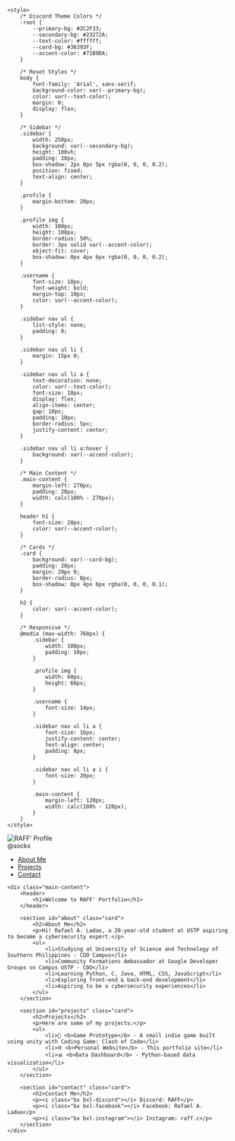 <!DOCTYPE html>
<html lang="en">
<head>
    <meta charset="UTF-8">
    <meta name="viewport" content="width=device-width, initial-scale=1.0">
    <title> audi' Portfolio</title>
    <link href="https://unpkg.com/boxicons@2.1.4/css/boxicons.min.css" rel="stylesheet">
    
    <style>
        /* Discord Theme Colors */
        :root {
            --primary-bg: #2C2F33;
            --secondary-bg: #23272A;
            --text-color: #ffffff;
            --card-bg: #36393F;
            --accent-color: #7289DA;
        }

        /* Reset Styles */
        body {
            font-family: 'Arial', sans-serif;
            background-color: var(--primary-bg);
            color: var(--text-color);
            margin: 0;
            display: flex;
        }

        /* Sidebar */
        .sidebar {
            width: 250px;
            background: var(--secondary-bg);
            height: 100vh;
            padding: 20px;
            box-shadow: 2px 0px 5px rgba(0, 0, 0, 0.2);
            position: fixed;
            text-align: center;
        }

        .profile {
            margin-bottom: 20px;
        }

        .profile img {
            width: 100px;
            height: 100px;
            border-radius: 50%;
            border: 3px solid var(--accent-color);
            object-fit: cover;
            box-shadow: 0px 4px 6px rgba(0, 0, 0, 0.2);
        }

        .username {
            font-size: 18px;
            font-weight: bold;
            margin-top: 10px;
            color: var(--accent-color);
        }

        .sidebar nav ul {
            list-style: none;
            padding: 0;
        }

        .sidebar nav ul li {
            margin: 15px 0;
        }

        .sidebar nav ul li a {
            text-decoration: none;
            color: var(--text-color);
            font-size: 18px;
            display: flex;
            align-items: center;
            gap: 10px;
            padding: 10px;
            border-radius: 5px;
            justify-content: center;
        }

        .sidebar nav ul li a:hover {
            background: var(--accent-color);
        }

        /* Main Content */
        .main-content {
            margin-left: 270px;
            padding: 20px;
            width: calc(100% - 270px);
        }

        header h1 {
            font-size: 28px;
            color: var(--accent-color);
        }

        /* Cards */
        .card {
            background: var(--card-bg);
            padding: 20px;
            margin: 20px 0;
            border-radius: 8px;
            box-shadow: 0px 4px 6px rgba(0, 0, 0, 0.1);
        }

        h2 {
            color: var(--accent-color);
        }

        /* Responsive */
        @media (max-width: 768px) {
            .sidebar {
                width: 100px;
                padding: 10px;
            }

            .profile img {
                width: 60px;
                height: 60px;
            }

            .username {
                font-size: 14px;
            }

            .sidebar nav ul li a {
                font-size: 16px;
                justify-content: center;
                text-align: center;
                padding: 8px;
            }

            .sidebar nav ul li a i {
                font-size: 20px;
            }

            .main-content {
                margin-left: 120px;
                width: calc(100% - 120px);
            }
        }
    </style>
</head>
<body>
    <div class="sidebar">
        <div class="profile">
           <img src="https://raw.githubusercontent.com/audi/Online-Portfolio-with-CSS-Styling/main/picture.png" alt="RAFF' Profile">
            <div class="username">@socks</div>
        </div>
        <nav>
            <ul>
                <li><a href="#about"><i class="bx bxs-user"></i> About Me</a></li>
                <li><a href="#projects"><i class="bx bxs-folder"></i> Projects</a></li>
                <li><a href="#contact"><i class="bx bxs-contact"></i> Contact</a></li>
            </ul>
        </nav>
    </div>

    <div class="main-content">
        <header>
            <h1>Welcome to RAFF' Portfolio</h1>
        </header>

        <section id="about" class="card">
            <h2>About Me</h2>
            <p>Hi! Rafael A. Ladao, a 20-year-old student at USTP aspiring to become a cybersecurity expert.</p>
            <ul>
                <li>Studying at University of Science and Technology of Southern Philippines - CDO Campus</li>
                <li>Community Formations Ambassador at Google Developer Groups on Campus USTP - CDO</li>
                <li>Learning Python, C, Java, HTML, CSS, JavaScript</li>
                <li>Exploring front-end & back-end development</li>
                <li>Aspiring to be a cybersecurity experiences</li>
            </ul>
        </section>

        <section id="projects" class="card">
            <h2>Projects</h2>
            <p>Here are some of my projects:</p>
            <ul>
                <li>🌟 <b>Game Prototype</b> - A small indie game built using unity with Coding Game: Clash of Code</li>
                <li>🌐 <b>Personal Website</b> - This portfolio site</li>
                <li>📊 <b>Data Dashboard</b> - Python-based data visualization</li>
            </ul>
        </section>

        <section id="contact" class="card">
            <h2>Contact Me</h2>
            <p><i class="bx bxl-discord"></i> Discord: RAFF</p>
            <p><i class="bx bxl-facebook"></i> Facebook: Rafael A. Ladao</p>
            <p><i class="bx bxl-instagram"></i> Instagram: raff.c</p>
        </section>
    </div>
</body>
</html>
